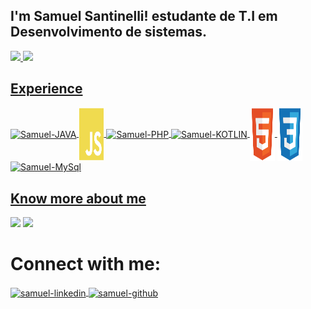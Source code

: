 ## I'm Samuel Santinelli! estudante de T.I em Desenvolvimento de sistemas.
<div align="left">
  <a href="https://github.com/rafaballerini">
  <img height="180em" src="https://github-readme-stats.vercel.app/api?username=samuel-santinelli&show_icons=true&theme=gotham&include_all_commits=true&count_private=true"/>
  <img height="180em" src="https://github-readme-stats.vercel.app/api/top-langs/?username=samuel-santinelli&layout=compact&langs_count=7&theme=gotham"/>
</div>
  
## Experience
  
  <div style="display: inline_block">
  <img align="center" alt="Samuel-JAVA" height="85" width="40" src="https://cdn.jsdelivr.net/gh/devicons/devicon/icons/java/java-original.svg">
  <img align="center" alt="Samuel-Js" height="85" width="40" src="https://raw.githubusercontent.com/devicons/devicon/master/icons/javascript/javascript-plain.svg">
  <img align="center" alt="Samuel-PHP" height="85" width="40"src="https://cdn.jsdelivr.net/gh/devicons/devicon/icons/php/php-original.svg">
  <img align="center" alt="Samuel-KOTLIN" height="100" width="60" src="https://cdn.jsdelivr.net/gh/devicons/devicon/icons/kotlin/kotlin-plain-wordmark.svg">
  <img align="center" alt="Samuel-HTML" height="85" width="40" src="https://raw.githubusercontent.com/devicons/devicon/master/icons/html5/html5-original.svg">
  <img align="center" alt="Samuel-CSS" height="85" width="40" src="https://raw.githubusercontent.com/devicons/devicon/master/icons/css3/css3-original.svg">
  <img align="center" alt="Samuel-MySql" height="100" width="50" src="https://cdn.jsdelivr.net/gh/devicons/devicon/icons/mysql/mysql-original-wordmark.svg">
    
 </div>
  
  ## Know more about me
  
  <div>
     <a href="https://www.linkedin.com/in/samuel-santinelli-701112213/" target="_blank"><img src="https://img.shields.io/badge/-LinkedIn-%230077B5?style=for-the-badge&logo=linkedin&logoColor=white" target="_blank"></a> 
     <a href = "mailto:samuelsantinelli@gmail.com"><img src="https://img.shields.io/badge/-Gmail-%23333?style=for-the-badge&logo=gmail&logoColor=white" target="_blank"></a>
  </div>  


# Connect with me:
<a href="https://www.linkedin.com/in/samuel-santinelli-701112213/" target="_blank">
<img align="center" alt="samuel-linkedin" height="30" width="40"
src="https://cdn.jsdelivr.net/gh/devicons/devicon/icons/linkedin/linkedin-plain.svg" style="max-width:100%">
<img align="center" alt="samuel-github" height="30" width="40" src="https://cdn.jsdelivr.net/gh/devicons/devicon/icons/github/github-original.svg">
</a>
  
#
  

  
  
  
  
